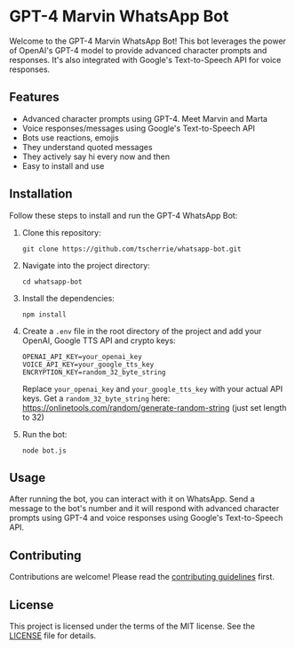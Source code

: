 # GPT-4 Marvin WhatsApp Bot

Welcome to the GPT-4 Marvin WhatsApp Bot! This bot leverages the power of OpenAI's GPT-4 model to provide advanced character prompts and responses. It's also integrated with Google's Text-to-Speech API for voice responses. 

## Features

- Advanced character prompts using GPT-4. Meet Marvin and Marta
- Voice responses/messages using Google's Text-to-Speech API
- Bots use reactions, emojis
- They understand quoted messages
- They actively say hi every now and then
- Easy to install and use

## Installation

Follow these steps to install and run the GPT-4 WhatsApp Bot:

1. Clone this repository:
    ```
    git clone https://github.com/tscherrie/whatsapp-bot.git
    ```
2. Navigate into the project directory:
    ```
    cd whatsapp-bot
    ```
3. Install the dependencies:
    ```
    npm install
    ```
4. Create a `.env` file in the root directory of the project and add your OpenAI, Google TTS API and crypto keys:
    ```
    OPENAI_API_KEY=your_openai_key
    VOICE_API_KEY=your_google_tts_key
    ENCRYPTION_KEY=random_32_byte_string
    ```
    Replace `your_openai_key` and `your_google_tts_key` with your actual API keys. 
    Get a `random_32_byte_string` here: https://onlinetools.com/random/generate-random-string (just set length to 32)

5. Run the bot:
    ```
    node bot.js
    ```

## Usage

After running the bot, you can interact with it on WhatsApp. Send a message to the bot's number and it will respond with advanced character prompts using GPT-4 and voice responses using Google's Text-to-Speech API.

## Contributing

Contributions are welcome! Please read the [contributing guidelines](CONTRIBUTING.md) first.

## License

This project is licensed under the terms of the MIT license. See the [LICENSE](LICENSE.md) file for details.
